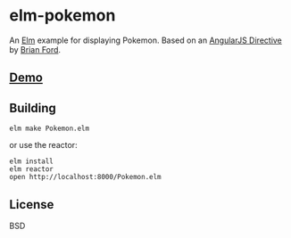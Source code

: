# elm-pokemon

An [Elm](http://elm-lang.org) example for displaying Pokemon.
Based on an [AngularJS Directive](http://plnkr.co/edit/xfRpUhIjGTC7g4Pi75kj?p=preview)
by [Brian Ford](https://github.com/btford).

## [Demo](https://passy.github.io/elm-pokemon)

## Building

```
elm make Pokemon.elm
```

or use the reactor:

```
elm install
elm reactor
open http://localhost:8000/Pokemon.elm
```

## License

BSD
